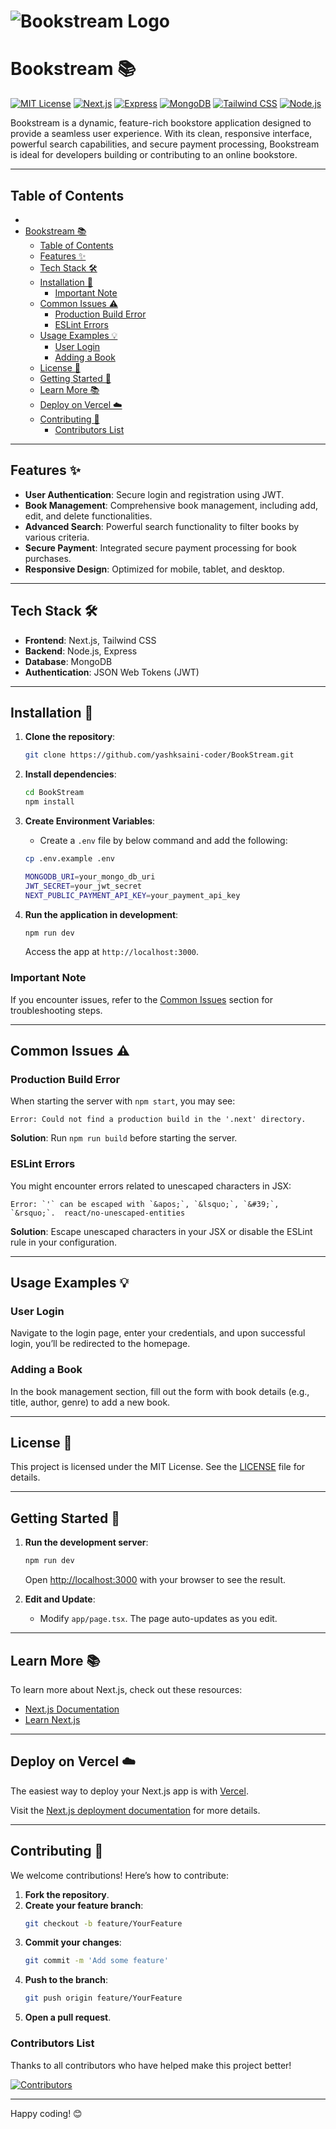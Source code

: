 
# ![Bookstream Logo](https://images.unsplash.com/photo-1512820790803-83ca734da794?crop=entropy&cs=tinysrgb&fit=max&fm=jpg&ixid=MXwyMDg1MTF8MHwxfGFsbHwxfHxsaWJyYXJ5fHx8fHx8MTY2NjM1ODk3Nw&ixlib=rb-1.2.1&q=80&w=1080)  
# Bookstream 📚

[![MIT License](https://img.shields.io/github/license/yashksaini-coder/BookStream)](LICENSE)
[![Next.js](https://img.shields.io/badge/Next.js-v12.1.5-blue)](https://nextjs.org/)
[![Express](https://img.shields.io/badge/Express-4.17.1-green)](https://expressjs.com/)
[![MongoDB](https://img.shields.io/badge/MongoDB-v4.4.6-green)](https://www.mongodb.com/)
[![Tailwind CSS](https://img.shields.io/badge/TailwindCSS-2.2.7-blue)](https://tailwindcss.com/)
[![Node.js](https://img.shields.io/badge/Node.js-v14.17.6-green)](https://nodejs.org/)

Bookstream is a dynamic, feature-rich bookstore application designed to provide a seamless user experience. With its clean, responsive interface, powerful search capabilities, and secure payment processing, Bookstream is ideal for developers building or contributing to an online bookstore.

---

## Table of Contents
- [](#)
- [Bookstream 📚](#bookstream-)
  - [Table of Contents](#table-of-contents)
  - [Features ✨](#features-)
  - [Tech Stack 🛠️](#tech-stack-️)
  - [Installation 🚀](#installation-)
    - [Important Note](#important-note)
  - [Common Issues ⚠️](#common-issues-️)
    - [Production Build Error](#production-build-error)
    - [ESLint Errors](#eslint-errors)
  - [Usage Examples 💡](#usage-examples-)
    - [User Login](#user-login)
    - [Adding a Book](#adding-a-book)
  - [License 📄](#license-)
  - [Getting Started 🏁](#getting-started-)
  - [Learn More 📚](#learn-more-)
  - [Deploy on Vercel ☁️](#deploy-on-vercel-️)
  - [Contributing 🤝](#contributing-)
    - [Contributors List](#contributors-list)

---

## Features ✨
- **User Authentication**: Secure login and registration using JWT.
- **Book Management**: Comprehensive book management, including add, edit, and delete functionalities.
- **Advanced Search**: Powerful search functionality to filter books by various criteria.
- **Secure Payment**: Integrated secure payment processing for book purchases.
- **Responsive Design**: Optimized for mobile, tablet, and desktop.

---

## Tech Stack 🛠️
- **Frontend**: Next.js, Tailwind CSS
- **Backend**: Node.js, Express
- **Database**: MongoDB
- **Authentication**: JSON Web Tokens (JWT)

---

## Installation 🚀
1. **Clone the repository**:
   ```bash
   git clone https://github.com/yashksaini-coder/BookStream.git
   ```
2. **Install dependencies**:
   ```bash
   cd BookStream
   npm install
   ```
3. **Create Environment Variables**:

   - Create a `.env` file by below command and add the following:
    ```bash
    cp .env.example .env
    ```
     ```bash
     MONGODB_URI=your_mongo_db_uri
     JWT_SECRET=your_jwt_secret
     NEXT_PUBLIC_PAYMENT_API_KEY=your_payment_api_key
     ```

4. **Run the application in development**:
   ```bash
   npm run dev
   ```
   Access the app at `http://localhost:3000`.

### Important Note
If you encounter issues, refer to the [Common Issues](#common-issues-️) section for troubleshooting steps.

---

## Common Issues ⚠️

### Production Build Error
When starting the server with `npm start`, you may see:
```
Error: Could not find a production build in the '.next' directory.
```
**Solution**: Run `npm run build` before starting the server.

### ESLint Errors
You might encounter errors related to unescaped characters in JSX:
```
Error: `'` can be escaped with `&apos;`, `&lsquo;`, `&#39;`, `&rsquo;`.  react/no-unescaped-entities
```
**Solution**: Escape unescaped characters in your JSX or disable the ESLint rule in your configuration.

---

## Usage Examples 💡

### User Login
Navigate to the login page, enter your credentials, and upon successful login, you’ll be redirected to the homepage.

### Adding a Book
In the book management section, fill out the form with book details (e.g., title, author, genre) to add a new book.

---

## License 📄
This project is licensed under the MIT License. See the [LICENSE](LICENSE) file for details.

---

## Getting Started 🏁

1. **Run the development server**:
   ```bash
   npm run dev
   ```
   Open [http://localhost:3000](http://localhost:3000) with your browser to see the result.

2. **Edit and Update**:
   - Modify `app/page.tsx`. The page auto-updates as you edit.

---

## Learn More 📚

To learn more about Next.js, check out these resources:
- [Next.js Documentation](https://nextjs.org/docs)
- [Learn Next.js](https://nextjs.org/learn)

---

## Deploy on Vercel ☁️

The easiest way to deploy your Next.js app is with [Vercel](https://vercel.com/new?utm_medium=default-template&filter=next.js&utm_source=create-next-app&utm_campaign=create-next-app-readme).

Visit the [Next.js deployment documentation](https://nextjs.org/docs/app/building-your-application/deploying) for more details.

---

## Contributing 🤝

We welcome contributions! Here’s how to contribute:
1. **Fork the repository**.
2. **Create your feature branch**:
   ```bash
   git checkout -b feature/YourFeature
   ```
3. **Commit your changes**:
   ```bash
   git commit -m 'Add some feature'
   ```
4. **Push to the branch**:
   ```bash
   git push origin feature/YourFeature
   ```
5. **Open a pull request**.

### Contributors List
Thanks to all contributors who have helped make this project better!

[![Contributors](https://contrib.rocks/image?repo=yashksaini-coder/BookStream)](https://github.com/yashksaini-coder/BookStream/graphs/contributors)

---

Happy coding! 😊
